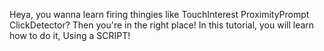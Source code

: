 Heya, you wanna learn firing thingies like
TouchInterest
ProximityPrompt
ClickDetector?
Then you're in the right place!
In this tutorial,
you will learn how to do it,
Using a SCRIPT!
